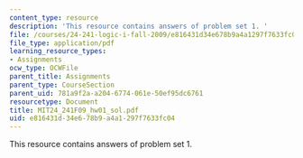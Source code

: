 ```yaml
---
content_type: resource
description: 'This resource contains answers of problem set 1. '
file: /courses/24-241-logic-i-fall-2009/e816431d34e678b9a4a1297f7633fc04_MIT24_241F09_hw01_sol.pdf
file_type: application/pdf
learning_resource_types:
- Assignments
ocw_type: OCWFile
parent_title: Assignments
parent_type: CourseSection
parent_uid: 781a9f2a-a204-6774-061e-50ef95dc6761
resourcetype: Document
title: MIT24_241F09_hw01_sol.pdf
uid: e816431d-34e6-78b9-a4a1-297f7633fc04
---
```

This resource contains answers of problem set 1. 

